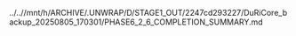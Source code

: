 ../..//mnt/h/ARCHIVE/.UNWRAP/D/STAGE1_OUT/2247cd293227/DuRiCore_backup_20250805_170301/PHASE6_2_6_COMPLETION_SUMMARY.md